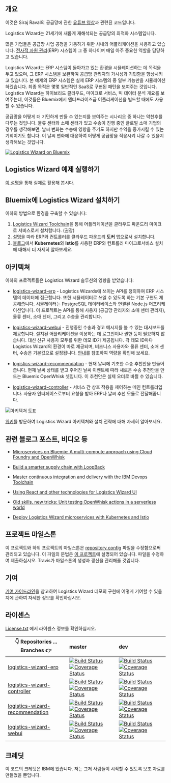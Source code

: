 
## 개요

이것은 Siraj Raval의 공급망에 관한 [유튜브 영상](https://youtu.be/vwor9Fva1V4)과 관련된 코드입니다.

Logistics Wizard는 21세기에 새롭게 재해석되는 공급망의 최적화 시스템입니다.

많은 기업들은 공급망 사업 공정을 가동하기 위한 사내의 어플리케이션을 사용하고 있습니다. [전사적 자원 관리](https://en.wikipedia.org/wiki/Enterprise_resource_planning)(ERP) 시스템이 그 중 하나이며 매일 아주 중요한 역할을 담당하고 있습니다.

Logistics Wizard는 ERP 시스템이 돌아가고 있는 환경을 시뮬레이션하는 데 목적을 두고 있으며, 그 ERP 시스템을 보완하여 공급망 관리자의 가시성과 기민함을 향상시키고 있습니다. 본 예제의 ERP 시스템은 실제 ERP 시스템의 중 일부 기능만을 시뮬레이션 하겠습니다. 최종 목적은 몇몇 일반적인 SaaS로 구현된  패턴을 보여주는 것입니다. Logistics Wizard는 하이브리드 클라우드, 마이크로 서비스, 빅 데이터 분석 개요를 보여주는데, 이것들은 Bluemix에서 엔터프라이즈급 어플리케이션을 빌드할 때에도 사용할 수 있습니다.

공급망을 어떻게 더 기민하게 만들 수 있는지를 보여주는 시나리오 중 하나는 악천후를 다루는 것입니다. 물류 센터와 소매 센터가 있고 수송이 진행 중인 글로벌 소매 기업의 경우를 생각해보면, 날씨 변화는 수송에 영향을 주기도 하지만 수익을 증가시킬 수 있는 기회이기도 합니다. 이 날씨 변화에 대응하여 어떻게 공급망을 적응시켜 나갈 수 있을지 생각해보는 것입니다.


[![Logistics Wizard on Bluemix](docs/youtube_play.png)](http://www.youtube.com/watch?v=wCxXs83-eRc "Logistics Wizard on Bluemix")

## Logistics Wizard 예제 실행하기

[이 설명](WALKTHROUGH.md)을 통해 실제로 활용해 봅시다.

## Bluemix에 Logistics Wizard 설치하기

이하의 방법으로 환경을 구축할 수 있습니다:

  1. [Logistics Wizard Toolchain][toolchain_github_url]을 통해 어플리케이션을 클라우드 파운드리 마이크로 서비스로서 설치합니다. (권장)
  2. [설명](Deploy_Microservices_Cloud_Foundry_Docker.md)을 따라 ERP와 컨트롤러를 클라우드 파운드리 **도커** 앱으로서 설치합니다.
  3. [블로그](https://www.ibm.com/blogs/bluemix/2017/07/deploy-logistics-wizard-microservices-kubernetes-istio/)에서 **Kubernetes**와 **Istio**를 사용한 ERP와 컨트롤러 마이크로서비스 설치에 대해서 더 자세히 알아보세요.

## 아키텍쳐

이하의 프로젝트들은 Logistics Wizard 솔루션의 영향을 받았습니다:

* [logistics-wizard-erp][erp_github_url] - Logistics Wizards에 쓰이는 API를 정의하여 ERP 시스템의 데이터에 접근합니다. 또한 시뮬레이터로 쓰일 수 있도록 하는 기본 구현도 제공해줍니다. 시뮬레이터는 PostgreSQL 데이터베이스와 연결된 Node.js 어프리케이션입니다. 이 프로젝트는 API를 통해 사용자 (공급망 관리자와 소매 센터 관리자), 물류 센터, 소매 센터, 그리고 수송을 관리합니다.

* [logistics-wizard-webui][webui_github_url] - 진행중인 수송과 경고 메시지를 볼 수 있는 대시보드를 제공합니다. 설치된 어플리케이션을 이용하는 데 로그인이나 권한 등이 필요하지 않습니다. 대신 신규 사용자 모두를 위한 데모 ID가 제공됩니다. 각 데모 ID마다 Logistics Wizard의 환경이 따로 제공되며, 비즈니스 사용자와 물류 센터, 소매 센터, 수송은 기본값으로 설정됩니다. [안내](WALKTHROUGH.md)를 참조하여 역량을 확인해 보세요.

* [logistics-wizard-recommendation][recommendation_github_url] - 현재 날씨에 기초한 수송 추천안을 만들어줍니다. 현재 날씨 상태를 받고 주어진 날씨 이벤트에 따라 새로운 수송 추천안을 만드는 Bluemix OpenWhisk 셋입니다. 이 추천안은 실제 오더로 바뀔 수 있습니다.

* [logistics-wizard-controller][controller_github_url] - 서비스 간 상호 작용을 제어하는 메인 컨트롤러입니다. 사용자 인터페이스로부터 요청을 받아 ERP나 날씨 추천 모듈로 전달해줍니다.

![아키텍쳐 도표](architecture.png)

[위키](https://github.com/IBM-Cloud/logistics-wizard/wiki)를 방문하여 Logistics Wizard 아키텍쳐와 설치 전략에 대해 자세히 알아보세요.

## 관련 블로그 포스트, 비디오 등

- [Microservices on Bluemix: A multi-compute approach using Cloud Foundry and OpenWhisk](https://www.ibm.com/blogs/bluemix/2017/02/microservices-multi-compute-approach-using-cloud-foundry-openwhisk/)

- [Build a smarter supply chain with LoopBack](https://developer.ibm.com/bluemix/2016/07/11/building-smarter-supply-chain-developer-journey-loopback/)

- [Master continuous integration and delivery with the IBM Devops Toolchain](https://developer.ibm.com/bluemix/2016/08/09/master-continuous-integration-delivery-ibm-devops-toolchain/)

- [Using React and other technologies for Logistics Wizard UI](https://www.ibm.com/blogs/bluemix/2016/01/using-react/)

- [Old skills, new tricks: Unit testing OpenWhisk actions in a serverless world](https://www.ibm.com/blogs/bluemix/2016/12/unit-testing-openwhisk-actions-serverless-world/)

- [Deploy Logistics Wizard microservices with Kubernetes and Istio](https://www.ibm.com/blogs/bluemix/2017/07/deploy-logistics-wizard-microservices-kubernetes-istio/)

## 프로젝트 마일스톤

이 프로젝트와 하위 프로젝트의 마일스톤은 [repository config](repository-config.json) 파일을 수정함으로써 관리되고 있습니다. 이 파일의 문법은 [이 프로젝트](https://github.com/Jimdo/github-sync-labels-milestones)에 설명되어 있습니다. 파일을 수정하여 제출하십시오. Travis가 마일스톤의 생성과 갱신을 관리해줄 것입니다.

## 기여
[기여 가이드라인](.github/CONTRIBUTING.md)을 참고하여 Logistics Wizard 데모의 구현에 어떻게 기여할 수 있을지에 관하여 자세한 정보를 확인하십시오.

## 라이센스

[License.txt](License.txt) 에서 라이센스 정보를 확인하십시오.

| :point_down: Repositories ... Branches :point_right: | master | dev |
| --- | :--- | :--- |
| [logistics-wizard-erp][erp_github_url] | [![Build Status](https://travis-ci.org/IBM-Cloud/logistics-wizard-erp.svg?branch=master)](https://travis-ci.org/IBM-Cloud/logistics-wizard-erp) [![Coverage Status](https://coveralls.io/repos/github/IBM-Cloud/logistics-wizard-erp/badge.svg?branch=master)](https://coveralls.io/github/IBM-Cloud/logistics-wizard-erp?branch=master) | [![Build Status](https://travis-ci.org/IBM-Cloud/logistics-wizard-erp.svg?branch=dev)](https://travis-ci.org/IBM-Cloud/logistics-wizard-erp) [![Coverage Status](https://coveralls.io/repos/github/IBM-Cloud/logistics-wizard-erp/badge.svg?branch=dev)](https://coveralls.io/github/IBM-Cloud/logistics-wizard-erp?branch=dev)|
| [logistics-wizard-controller][controller_github_url] | [![Build Status](https://travis-ci.org/IBM-Cloud/logistics-wizard-controller.svg?branch=master)](https://travis-ci.org/IBM-Cloud/logistics-wizard-controller) [![Coverage Status](https://coveralls.io/repos/github/IBM-Cloud/logistics-wizard-controller/badge.svg?branch=master)](https://coveralls.io/github/IBM-Cloud/logistics-wizard-controller?branch=master) | [![Build Status](https://travis-ci.org/IBM-Cloud/logistics-wizard-controller.svg?branch=dev)](https://travis-ci.org/IBM-Cloud/logistics-wizard-controller) [![Coverage Status](https://coveralls.io/repos/github/IBM-Cloud/logistics-wizard-controller/badge.svg?branch=dev)](https://coveralls.io/github/IBM-Cloud/logistics-wizard-controller?branch=dev) |
| [logistics-wizard-recommendation][recommendation_github_url] | [![Build Status](https://travis-ci.org/IBM-Cloud/logistics-wizard-recommendation.svg?branch=master)](https://travis-ci.org/IBM-Cloud/logistics-wizard-recommendation) [![Coverage Status](https://coveralls.io/repos/github/IBM-Cloud/logistics-wizard-recommendation/badge.svg?branch=master)](https://coveralls.io/github/IBM-Cloud/logistics-wizard-recommendation?branch=master) | [![Build Status](https://travis-ci.org/IBM-Cloud/logistics-wizard-recommendation.svg?branch=dev)](https://travis-ci.org/IBM-Cloud/logistics-wizard-recommendation) [![Coverage Status](https://coveralls.io/repos/github/IBM-Cloud/logistics-wizard-recommendation/badge.svg?branch=dev)](https://coveralls.io/github/IBM-Cloud/logistics-wizard-recommendation?branch=dev)|
| [logistics-wizard-webui][webui_github_url] | [![Build Status](https://travis-ci.org/IBM-Cloud/logistics-wizard-webui.svg?branch=master)](https://travis-ci.org/IBM-Cloud/logistics-wizard-webui) [![Coverage Status](https://coveralls.io/repos/github/IBM-Cloud/logistics-wizard-webui/badge.svg?branch=master)](https://coveralls.io/github/IBM-Cloud/logistics-wizard-webui?branch=master) | [![Build Status](https://travis-ci.org/IBM-Cloud/logistics-wizard-webui.svg?branch=dev)](https://travis-ci.org/IBM-Cloud/logistics-wizard-webui) [![Coverage Status](https://coveralls.io/repos/github/IBM-Cloud/logistics-wizard-webui/badge.svg?branch=dev)](https://coveralls.io/github/IBM-Cloud/logistics-wizard-webui?branch=dev)|


<!--Links-->
[webui_github_url]: https://github.com/IBM-Cloud/logistics-wizard-webui
[controller_github_url]: https://github.com/IBM-Cloud/logistics-wizard-controller
[erp_github_url]: https://github.com/IBM-Cloud/logistics-wizard-erp
[recommendation_github_url]: https://github.com/IBM-Cloud/logistics-wizard-recommendation
[toolchain_github_url]: https://github.com/IBM-Cloud/logistics-wizard-toolchain


## 크레딧

이 코드의 크레딧은 IBM에 있습니다. 저는 그저 사람들이 시작할 수 있도록 보조 자료를 만들었을 뿐입니다.
